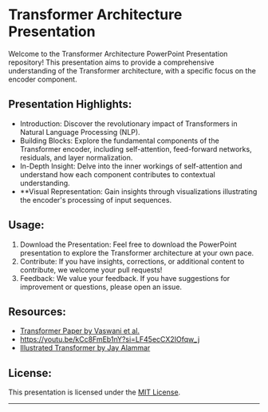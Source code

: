 

# Transformer Architecture Presentation

Welcome to the Transformer Architecture PowerPoint Presentation repository! This presentation aims to provide a comprehensive understanding of the Transformer architecture, with a specific focus on the encoder component.

## Presentation Highlights:

- Introduction: Discover the revolutionary impact of Transformers in Natural Language Processing (NLP).
- Building Blocks: Explore the fundamental components of the Transformer encoder, including self-attention, feed-forward networks, residuals, and layer normalization.
- In-Depth Insight: Delve into the inner workings of self-attention and understand how each component contributes to contextual understanding.
- **Visual Representation: Gain insights through visualizations illustrating the encoder's processing of input sequences.


## Usage:

1. Download the Presentation: Feel free to download the PowerPoint presentation to explore the Transformer architecture at your own pace.
2. Contribute: If you have insights, corrections, or additional content to contribute, we welcome your pull requests!
3. Feedback: We value your feedback. If you have suggestions for improvement or questions, please open an issue.

## Resources:

- [Transformer Paper by Vaswani et al.](https://arxiv.org/abs/1706.03762)
- https://youtu.be/kCc8FmEb1nY?si=LF45ecCX2IOfqw_j
- [Illustrated Transformer by Jay Alammar](http://jalammar.github.io/illustrated-transformer/)

## License:

This presentation is licensed under the [MIT License](LICENSE.md).

---
